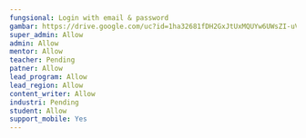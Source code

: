 ```yaml
---
fungsional: Login with email & password
gambar: https://drive.google.com/uc?id=1ha32681fDH2GxJtUxMQUYw6UWsZI-uVb
super_admin: Allow
admin: Allow
mentor: Allow
teacher: Pending
patner: Allow
lead_program: Allow
lead_region: Allow
content_writer: Allow
industri: Pending
student: Allow
support_mobile: Yes
---
```

